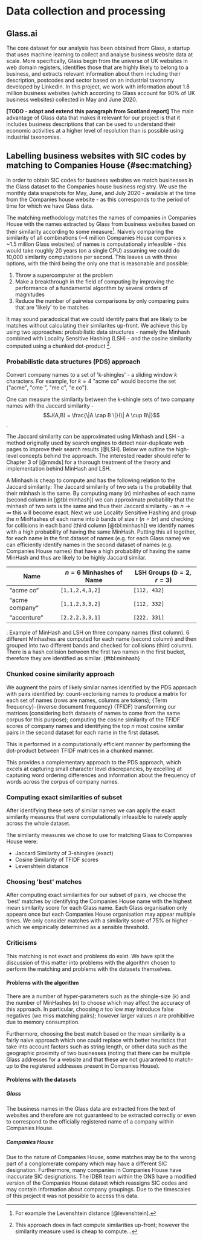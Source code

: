 # Data collection and processing

## Glass.ai

The core dataset for our analysis has been obtained from Glass, a startup that uses machine learning to collect and analyse business website data at scale.
More specifically, Glass begin from the universe of UK websites in web domain registers, identifies those that are highly likely to belong to a business, and extracts relevant information about them including their description, postcodes and sector based on an industrial taxonomy developed by LinkedIn.
In this project, we work with information about 1.8 million business websites (which according to Glass account for 90% of UK business websites) collected in May and June 2020.

**[TODO - adapt and extend this paragraph from Scotland report]**
The main advantage of Glass data that makes it relevant for our project is that it includes business descriptions that can be used to understand their economic activities at a higher level of resolution than is possible using industrial taxonomies.

## Labelling business websites with SIC codes by matching to Companies House {#sec:matching}

In order to obtain SIC codes for business websites we match businesses in the Glass dataset to the Companies house business registry.
We use the monthly data snapshots for May, June, and July 2020 - available at the time from the Companies house website - as this corresponds to the period of time for which we have Glass data.

<!-- BONUS:, and to a lesser extent to obtain a secondary source of address data,-->

The matching methodology matches the names of companies in Companies House with the names extracted by Glass from business websites based on their similarity according to some measure[^similarity].
Naively comparing the similarity of all combinations (~4 million Companies House companies x ~1.5 million Glass websites) of names is computationally infeasible - this would take roughly 20 years (on a single CPU) assuming we could do 10,000 similarity computations per second.
This leaves us with three options, with the third being the only one that is reasonable and possible:

1. Throw a supercomputer at the problem
2. Make a breakthrough in the field of computing by improving the performance of a fundamental algorithm by several orders of magnitudes
3. Reduce the number of pairwise comparisons by only comparing pairs that are 'likely' to be matches

[^similarity]: For example the Levenshtein distance [@levenshtein].

It may sound paradoxical that we could identify pairs that are likely to be matches without calculating their similarites up-front.
We achieve this by using two approaches:
probabilistic data structures -
namely the Minhash combined with Locality Sensitive Hashing (LSH) -
and the cosine similarity computed using a chunked dot-product [^cheating].

[^cheating]: This approach does in fact compute similarities up-front; however the similarity measure used is cheap to compute...

### Probabilistic data structures (PDS) approach

Convert company names to a set of 'k-shingles' - a sliding window $k$ characters.
For example,
for $k=4$ "acme co" would become the set {"acme", "cme ", "me c", "e co"}.

One can measure the similarity between the k-shingle sets of two company names with the Jaccard similarity - $$J(A,B) = \frac{\|A \cap B \|}{\| A \cup B\|}$$.

The Jaccard similarity can be approximated using Minhash and LSH -
a method originally used by search engines to detect near-duplicate web pages to improve their search results [@LSH].
Below we outline the high-level concepts behind the approach.
The interested reader should refer to Chapter 3 of [@mmds] for a thorough treatment of the theory and implementation behind MinHash and LSH.

A Minhash is cheap to compute and has the following relation to the Jaccard similarity: The Jaccard similarity of two sets is the probability that their minhash is the same.
By computing many ($n$) minhashes of each name (second column in [@tbl:minhash]) we can approximate probability that the minhash of two sets is the same and thus their Jaccard similarity - as $n \to \infty$ this will become exact.
Next we use Locality Sensitive Hashing and group the $n$ MinHashes of each name into $b$ bands of size $r$ ($n = b r$) and checking for collisions in each band (third column [@tbl:minhash]) we identify names with a high probability of having the same MinHash.
Putting this all together, for each name in the first dataset of names (e.g. for each Glass name) we can efficiently identify names in the second dataset of names (e.g. Companies House names) that have a high probability of having the same MinHash and thus are likely to be highly Jaccard similar.

| Name           | $n=6$ Minhashes of Name | LSH Groups ($b=2, r=3$) |
| -------------- | ----------------------- | ----------------------- |
| “acme co“      | `[1,1,2,4,3,2]`         | `[112, 432]`            |
| “acme company“ | `[1,1,2,3,3,2]`         | `[112, 332]`            |
| “accenture“    | `[2,2,2,3,3,1]`         | `[222, 331]`            |

: Example of MinHash and LSH on three company names (first column). 6 different Minhashes are computed for each name (second column) and then grouped into two different bands and checked for collisions (third column). There is a hash collision between the first two names in the first bucket, therefore they are identified as similar. {#tbl:minhash}

### Chunked cosine similarity approach

We augment the pairs of likely similar names identified by the PDS approach with pairs identified by:
count-vectorising names to produce a matrix for each set of names (rows are names, columns are tokens);
{Term frequency}-{inverse document frequency} (TFIDF) transforming our matrices (considering both datasets of names to come from the same corpus for this purpose);
computing the cosine similarity of the TFIDF scores of company names and identifying the top $n$ most cosine similar pairs in the second dataset for each name in the first dataset.

This is performed in a computationally efficient manner by performing the dot-product between TFIDF matrices in a chunked manner.
<!-- (which can be efficiently computed and queried for the top $n$ most similar terms). -->

This provides a complementary approach to the PDS approach, which excels at capturing small character level discrepancies, by excelling at capturing word ordering differences and information about the frequency of words across the corpus of company names.

### Computing exact similarities of subset

After identifying these sets of similar names we can apply the exact similarity measures that were computationally infeasible to naively apply across the whole dataset.

The similarity measures we chose to use for matching Glass to Companies House were:

- Jaccard Similarity of 3-shingles (exact)
- Cosine Similarity of TFIDF scores
- Levenshtein distance

### Choosing 'best' matches

After computing exact similarities for our subset of pairs, we choose the 'best' matches by identifying the Companies House name with the highest mean similarity score for each Glass name.
Each Glass organisation only appears once but each Companies House organisation may appear multiple times.
We only consider matches with a similarity score of 75% or higher - which we empirically determined as a sensible threshold.

### Criticisms

This matching is not exact and problems do exist. We have split the discussion of this matter into problems with the algorithm chosen to perform the matching and problems with the datasets themselves.

#### Problems with the algorithm

There are a number of hyper-parameters such as the shingle-size ($k$) and the number of MinHashes ($n$) to choose which may affect the accuracy of this approach.
In particular, choosing $n$ too low may introduce false negatives (we miss matching pairs); however larger values $n$ are prohibitive due to memory consumption.

Furthermore, choosing the best match based on the mean similarity is a fairly naive approach which one could replace with better heuristics that take into account factors such as string length, or other data such as the geographic proximity of two businesses (noting that there can be multiple Glass addresses for a website and that these are not guaranteed to match-up to the registered addresses present in Companies House).

#### Problems with the datasets

##### Glass

The business names in the Glass data are extracted from the text of websites and therefore are not guaranteed to be extracted correctly or even to correspond to the officially registered name of a company within Companies House.

##### Companies House

Due to the nature of Companies House, some matches may be to the wrong part of a conglomerate company which may have a different SIC designation.
Furthermore, many companies in Companies House have inaccurate SIC designations.
The IDBR team within the ONS have a modified version of the Companies House dataset which reassigns SIC codes and may contain information about company groupings.
Due to the timescales of this project it was not possible to access this data.
